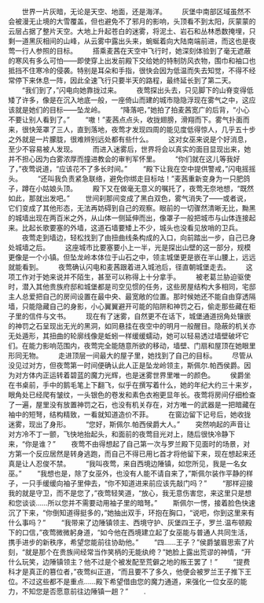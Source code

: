 　　世界一片灰暗，无论是天空、地面，还是海洋。
　　灰堡中南部区域虽然不会被漫无止境的大雪覆盖，但也避免不了邪月的影响，头顶看不到太阳，灰蒙蒙的云层占据了整片天空。大地上升起苍白的迷雾，将泥土、岩石和丛林悉数掩埋，只剩一道黑灰相间的山峰，从云雾中露出头来，蜿蜒着向大陆南端前进，而这也是夜莺一行人参照的目标。
　　搭乘麦茜在天空中飞行时，她深刻体验到了毫无遮蔽的寒风有多么可怕――即使穿上出发前殿下交给她的特制防风衣物，围巾和袖口也抵挡不住寒冷的侵袭。特别是耳朵和手指，很快会因为低温而失去知觉，不得不经常停下来休息一阵，因此全速飞行只要半天的路程，最终延长到了第二天。
　　“我们到了，”闪电向她靠拢过来。
　　夜莺探出头去，只见脚下的山脊变得低矮了许多，像是在沉入地底一般，一座倚山而建的城市隐隐浮现在雾气之中，这应该就是她们的目标――坠龙岭。
　　“降落吧，”她拍了拍麦茜宽广的后背，“小心不要让别人看到了。”
　　“嗷！”麦茜点点头，收拢翅膀，滑翔而下。雾气扑面而来，很快笼罩了三人，直到落地，夜莺才发现四周的能见度低得惊人，几乎五十步之外就是一片朦胧，很难辨别远处都有些什么。
　　这对女巫来说是个好消息，至少不容易被人发现。
　　而进入迷雾后，世界将会以真实的面目显现出来，她并不担心因为白雾浓厚而撞进教会的审判军怀里。
　　“你们就在这儿等我好了，”夜莺说道，“应该花不了多长时间。”
　　“殿下让我在空中提供警戒，”闪电摇摇头。
　　“还叫我负责紧急联络，避免你绑走目标咕！”麦茜重新变身为一只肥鸽子，蹲在小姑娘头顶。
　　殿下又在做毫无意义的嘱托了，夜莺无奈地想，“既然如此，那就出发吧。”
　　世间刹那间变成了黑白双色，雾气消失了――或者说，它们变成了其他形态，无法再妨碍到自己的观察。眼前的一切骤然清晰无比，黝黑的城墙出现在两百米之外，从山体一侧延伸而出，像罩子一般把城市与山体连接起来。比起长歌要塞的外墙，这道石墙要矮上不少，城头也没看见放哨的卫兵。
　　夜莺走到墙边，轻松找到了由扭曲线条构成的入口，向前踏出一步，自己已身处城墙之后。
　　这座城市比要塞要小上一半，光是探出山壁的这一部分，规模更像是一个小镇。但坠龙岭本体位于山石之中，领主城堡更是嵌在半山腰上，远远就能看到。
　　夜莺确认闪电和麦茜跟着进入城池后，径直朝城堡走去。
　　这项工作对于她来说并不陌生，甚至可以称得上十分拿手。
　　被老葛兰胁迫驱使时，潜入其他贵族府邸和城堡都是司空见惯的任务，这些房屋结构大多相同，宅邸主人总爱把自己的房间设置在最中央、最宽敞的位置。那时候她还不能自由穿透隔墙，只能隐藏自己的身影，小心翼翼避开可能的陷阱和神罚之石，偷走那些藏在柜子里的信件与文书。
　　现在有了迷雾，自然更不在话下，城堡通道拐角处镶嵌的神罚之石呈现出无光的黑洞，如同悬挂在夜空中的明月一般醒目。隐蔽的机关亦无处遁形，其扭曲的轮廓线像是蚯蚓一样缓缓蠕动，她可以轻易透过墙壁破坏它们。在能力影响范围内，夜莺完全能随意所欲的移动，墙壁、门扇和屋顶在她眼里形同无物。
　　走进顶层一间最大的屋子里，她找到了自己的目标。
　　尽管从没见过对方，但夜莺第一时间便确认此人正是坠龙岭领主，斯佩尔.帕西侯爵。因为对方体内正运转着碧蓝的魔力光辉，也是迷雾世界里唯一的颜色。
　　侯爵坐在书桌前，手中的鹅毛笔上下翻飞，似乎在撰写着什么，她的年纪大约三十来岁，眼角处已经爬有皱纹，一头银色的卷发和素色衣袍更显年长。夜莺将房间仔细检查了一遍，屋里没有放置神罚之石，也没有机关存在，对方唯一的武器是一把暗藏在袖中的短弩，结构精致，一看就知道造价不菲。
　　在窗边留下记号后，她收拢迷雾，现出了身形。
　　“您好，斯佩尔.帕西侯爵大人。”
　　突然响起的声音让对方冷不丁一颤，飞快地抬起头，和面前的夜莺目光对上，随后很快冷静下来，“你是谁？”
　　夜莺不由得想起了自己第一次与罗兰殿下见面时的场景，对方第一个反应居然是转身逃跑，而自己不得已用匕首才将他留下来，现在想起来还真是让人忍俊不禁。
　　“我叫夜莺，来自西境边陲镇，如您所见，我是一名女巫。”
　　“我想也是，除了女巫外，也没有人能不请自来了，”斯佩尔装作平静的样子，一只手缓缓向袖子里伸去，“你不知道进来前应该先敲门吗？”
　　“那样迎接我的就是守卫，而不是您了，”夜莺轻笑道，“放心，我无意伤害您，来这里只是想和您谈谈……所以您并不需要动用袖子里的暗弩。”
　　斯佩尔一愣，接着脸色快速沉了下来，“你倒知道得挺多的，”她抽出双手，环抱在胸口，“说吧，你到这里来有什么事吗？”
　　“我带来了边陲镇领主、西境守护、灰堡四王子，罗兰.温布顿殿下的口信，”夜莺微微躬身道，“如今他在西境建立起了女巫能与普通人共同生活，携手进步的新秩序，希望您能前往协助他。”
　　“四……王子？”侯爵皱眉思索了片刻，“就是那个在贵族间经常当作笑柄的无能纨绔？”她脸上露出荒谬的神情，“开什么玩笑，边陲镇领主？他不过是个被发配至荒僻之地的叛王罢了！”
　　“提费科才是真正的篡位者，”夜莺纠正道，“而且要不了多久，他便会被罗兰王子推下王位。不过这些都不是重点……殿下希望借由您的魔力通道，来强化一位女巫的能力，不知您是否愿意前往边陲镇一趟？”
　　.